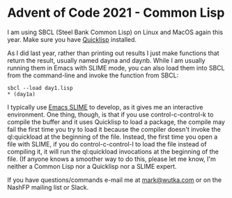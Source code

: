 # Advent of Code 2021 - Common Lisp

I am using SBCL (Steel Bank Common Lisp) on Linux and MacOS again this year.
Make sure you have [Quicklisp](https://www.quicklisp.org/beta/) installed.

As I did last year, rather than printing out results I just make functions
that return the result, usually named day*n*a and day*n*b. While I am
usually running them in Emacs with SLIME mode, you can also load them into
SBCL from the command-line and invoke the function from SBCL:
```
sbcl --load day1.lisp
* (day1a)
```

I typically use [Emacs SLIME](https://common-lisp.net/project/slime/) to
develop, as it gives me an interactive environment. One thing, though,
is that if you use control-c-control-k to compile the buffer and it
uses Quicklisp to load a package, the compile may fail the first time
you try to load it because the compiler doesn't invoke the ql:quickload
at the beginning of the file. Instead, the first time you open a file
with SLIME, if you do control-c-control-l to load the file instead of
compiling it, it will run the ql:quickload invocations at the beginning
of the file. (If anyone knows a smoother way to do this, please let me
know, I'm neither a Common Lisp nor a Quicklisp nor
a SLIME expert.

If you have questions/commands e-mail me at <mark@wutka.com> or on the
NashFP mailing list or Slack.  
